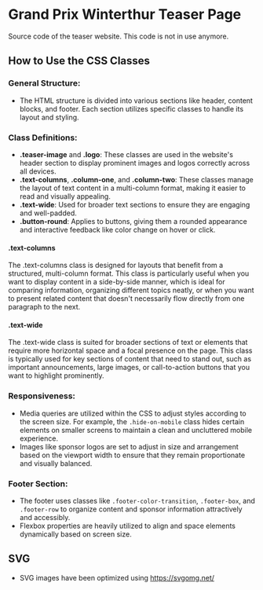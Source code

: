 # Grand Prix Winterthur Teaser Page

Source code of the teaser website. This code is not in use anymore.

## How to Use the CSS Classes

### General Structure:
- The HTML structure is divided into various sections like header, content blocks, and footer. Each section utilizes specific classes to handle its layout and styling.

### Class Definitions:
- **.teaser-image** and **.logo**: These classes are used in the website's header section to display prominent images and logos correctly across all devices.
- **.text-columns**, **.column-one**, and **.column-two**: These classes manage the layout of text content in a multi-column format, making it easier to read and visually appealing.
- **.text-wide**: Used for broader text sections to ensure they are engaging and well-padded.
- **.button-round**: Applies to buttons, giving them a rounded appearance and interactive feedback like color change on hover or click.

#### .text-columns
The .text-columns class is designed for layouts that benefit from a structured, multi-column format. This class is particularly useful when you want to display content in a side-by-side manner, which is ideal for comparing information, organizing different topics neatly, or when you want to present related content that doesn't necessarily flow directly from one paragraph to the next.

#### .text-wide
The .text-wide class is suited for broader sections of text or elements that require more horizontal space and a focal presence on the page. This class is typically used for key sections of content that need to stand out, such as important announcements, large images, or call-to-action buttons that you want to highlight prominently.

### Responsiveness:
- Media queries are utilized within the CSS to adjust styles according to the screen size. For example, the `.hide-on-mobile` class hides certain elements on smaller screens to maintain a clean and uncluttered mobile experience.
- Images like sponsor logos are set to adjust in size and arrangement based on the viewport width to ensure that they remain proportionate and visually balanced.

### Footer Section:
- The footer uses classes like `.footer-color-transition`, `.footer-box`, and `.footer-row` to organize content and sponsor information attractively and accessibly.
- Flexbox properties are heavily utilized to align and space elements dynamically based on screen size.

## SVG
- SVG images have been optimized using https://svgomg.net/
